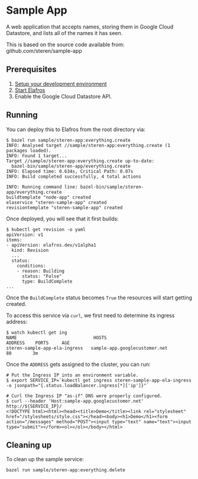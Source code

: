 # Sample App

A web application that accepts names, storing them in Google Cloud Datastore, and
lists all of the names it has seen.

This is based on the source code available from: github.com/steren/sample-app

## Prerequisites

1. [Setup your development environment](../DEVELOPMENT.md#getting-started)
2. [Start Elafros](../README.md#start-elafros)
3. Enable the Google Cloud Datastore API.

## Running

You can deploy this to Elafros from the root directory via:
```shell
$ bazel run sample/steren-app:everything.create
INFO: Analysed target //sample/steren-app:everything.create (1 packages loaded).
INFO: Found 1 target...
Target //sample/steren-app:everything.create up-to-date:
  bazel-bin/sample/steren-app/everything.create
INFO: Elapsed time: 0.634s, Critical Path: 0.07s
INFO: Build completed successfully, 4 total actions

INFO: Running command line: bazel-bin/sample/steren-app/everything.create
buildtemplate "node-app" created
elaservice "steren-sample-app" created
revisiontemplate "steren-sample-app" created
```

Once deployed, you will see that it first builds:

```shell
$ kubectl get revision -o yaml
apiVersion: v1
items:
- apiVersion: elafros.dev/v1alpha1
  kind: Revision
  ...
  status:
    conditions:
    - reason: Building
      status: "False"
      type: BuildComplete
...
```

Once the `BuildComplete` status becomes `True` the resources will start getting created.


To access this service via `curl`, we first need to determine its ingress address:
```shell
$ watch kubectl get ing
NAME                             HOSTS                          ADDRESS    PORTS     AGE
steren-sample-app-ela-ingress   sample-app.googlecustomer.net              80        3m
```

Once the `ADDRESS` gets assigned to the cluster, you can run:

```shell
# Put the Ingress IP into an environment variable.
$ export SERVICE_IP=`kubectl get ingress steren-sample-app-ela-ingress -o jsonpath="{.status.loadBalancer.ingress[*]['ip']}"`

# Curl the Ingress IP "as-if" DNS were properly configured.
$ curl --header 'Host:sample-app.googlecustomer.net' http://${SERVICE_IP}/
<!DOCTYPE html><html><head><title>Demo</title><link rel="stylesheet" href="/stylesheets/style.css"></head><body><h1>Demo</h1><form action="/messages" method="POST"><input type="text" name="text"><input type="submit"></form><ol></ol></body></html>
```

## Cleaning up

To clean up the sample service:

```shell
bazel run sample/steren-app:everything.delete
```
